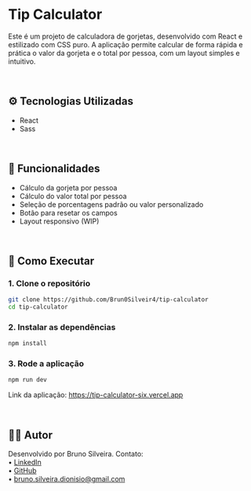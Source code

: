 # Tip Calculator

Este é um projeto de calculadora de gorjetas, desenvolvido com React e estilizado com CSS puro. A aplicação permite calcular de forma rápida e prática o valor da gorjeta e o total por pessoa, com um layout simples e intuitivo.

<br>

## ⚙️ Tecnologias Utilizadas

- React
- Sass

<br>


## 🧩 Funcionalidades

- Cálculo da gorjeta por pessoa
- Cálculo do valor total por pessoa
- Seleção de porcentagens padrão ou valor personalizado
- Botão para resetar os campos
- Layout responsivo (WIP)

<br>

## 🚀 Como Executar

### 1. Clone o repositório

```bash
git clone https://github.com/Brun0Silveir4/tip-calculator
cd tip-calculator
```

### 2. Instalar as dependências
```bash
npm install
```

### 3. Rode a aplicação
```bash
npm run dev 
```

Link da aplicação: https://tip-calculator-six.vercel.app

<br>

## 🙋‍♂️ Autor

Desenvolvido por Bruno Silveira. Contato:  
• [LinkedIn](https://www.linkedin.com/in/bruno-silveira-dionisio/)  
• [GitHub](https://github.com/Brun0Silveir4)  
• bruno.silveira.dionisio@gmail.com
